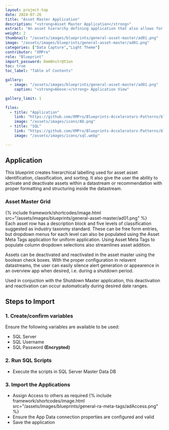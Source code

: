 ```yaml
---
layout: project-top
date: 2024-07-26
title: "Asset Master Application"
description: "<strong>Asset Master Application</strong>"
extract: "An asset hierarchy defining application that also allows for activating and deactiving assets within a datastream and recommendation."
weight: 2
thumbnail: "/assets/images/blueprints/general-asset-master/ad01.png"
image: "/assets/images/blueprints/general-asset-master/ad01.png"
categories: ["Data Capture","Light Theme"]
contributor: "XMPro"
role: "Blueprint"
import_password: Dem0nstr@t1on
toc: true
toc_label: "Table of Contents"

gallery:
  - image: "/assets/images/blueprints/general-asset-master/ad01.png"
    caption: "<strong>Above:</strong> Application View"

gallery_limit: 1

files:
  - title: "Application"
    link: "https://github.com/XMPro/Blueprints-Accelerators-Patterns/blob/master/blueprints/general-asset-master/application"
    image: "/assets/images/icons/AD.png"
  - title: "SQL"
    link: "https://github.com/XMPro/Blueprints-Accelerators-Patterns/blob/master/blueprints/general-asset-master/sql"
    image: "/assets/images/icons/sql.webp"

---
```


## Application

This blueprint creates hierarchical labelling used for asset asset identification, classification, and sorting. It also give the user the ability to activate and deactivate assets within a datastream or recommendation with proper formatting and structuring inside the datastream. 


### Asset Master Grid

<div class="inline_image">{% include framework/shortcodes/image.html src="/assets/images/blueprints/general-asset-master/ad01.png" %}</div>
Each asset row has a description block and five levels of classification suggested as industry taxonmy standard. These can be free form entries, but dropdown menus for each level can also be populated using the Asset Meta Tags application for uniform application. Using Asset Meta Tags to populate column dropdown selections also streamlines asset addition.

Assets can be deactivated and reactivated in the asset master using the boolean check boxes. With the proper configuration in relavent datastreams, the user can easily silence alert generation or appearence in an overview app when desired, i.e. during a shutdown period. 

Used in conjuction with the Shutdown Master application, this deactivation and reactivation can occur automatically during desired date ranges. 
 
## Steps to Import

### 1. Create/confirm variables
Ensure the following variables are available to be used:

- SQL Server
- SQL Username
- SQL Password <strong>(Encrypted)</strong>

### 2. Run SQL Scripts
- Execute the scripts in SQL Server Master Data DB


### 3. Import the Applications

- Assign Access to others as required
  {% include framework/shortcodes/image.html src="/assets/images/blueprints/general-ra-meta-tags/adAccess.png" %}
- Ensure the App Data connection properties are configured and valid
- Save the application
